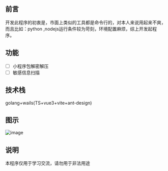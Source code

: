 ## 前言
开发此程序的初衷是，市面上类似的工具都是命令行的，对本人来说用起来不爽，而且比如：python ,nodejs运行条件较为苛刻，环境配置麻烦，综上开发起程序。


## 功能
- [ ] 小程序包解密解压
- [ ] 敏感信息扫描

## 技术栈
golang+wails(TS+vue3+vite+ant-design)

## 图示
![image](https://user-images.githubusercontent.com/53891640/212649368-9ea3852e-14e6-4a09-8b05-94f1cc538fbb.png)


## 说明
本程序仅用于学习交流，请勿用于非法用途
